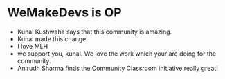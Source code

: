 # WeMakeDevs is OP

- Kunal Kushwaha says that this community is amazing.
- Kunal made this change
- I love MLH
- we support you, kunal. We love the work which your are doing for the community.
- Anirudh Sharma finds the Community Classroom initiative really great!
